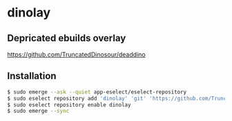 # dinolay

## Depricated ebuilds overlay
https://github.com/TruncatedDinosour/deaddino

## Installation
```bash
$ sudo emerge --ask --quiet app-eselect/eselect-repository
$ sudo eselect repository add 'dinolay' 'git' 'https://github.com/TruncatedDinosour/dinolay.git'
$ sudo eselect repository enable dinolay
$ sudo emerge --sync
```

